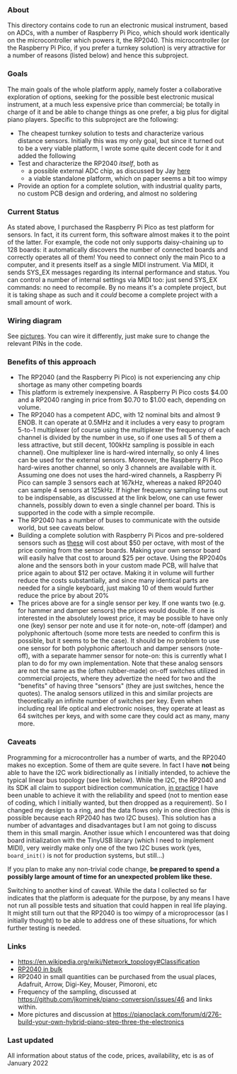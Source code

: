### About

This directory contains code to run an electronic musical instrument, based on ADCs, with a number of Raspberry Pi Pico, which should work identically on the microcontroller 
which powers it, the RP2040. This microcontroller (or the Raspberry Pi Pico, if you prefer a turnkey solution) is very attractive for a number of reasons
(listed below) and hence this subproject.

### Goals
The main goals of the whole platform apply, namely foster a collaborative exploration of options, seeking for the possible best
electronic musical instrument, at a much less expensive price than commercial; be totally in charge of it and be able
to change things as one prefer, a big plus for digital piano players. Specific to this subproject are the following:
* The cheapest turnkey solution to tests and characterize various distance sensors. Initially this was my only goal, but since it turned out to be a very viable
platform, I wrote some quite decent code for it and added the following
* Test and characterize the RP2040 *itself*, both as
  * a possible external ADC chip, as discussed by Jay [here](https://github.com/jkominek/piano-conversion/issues/46#issuecomment-1011710810)
  * a viable standalone platform, which on paper seems a bit too wimpy
* Provide an option for a complete solution, with industrial quality parts, no custom PCB design and ordering, and almost no soldering

### Current Status
As stated above, I purchased the Raspberry Pi Pico as test platform for sensors. In fact, it its current form, this software almost makes it
to the point of the latter. For example, the code not only supports daisy-chaining up to 128 boards: it automatically discovers the number
of connected boards and correctly operates all of them! You need to connect only the main Pico to a computer, and it presents itself as
a single MIDI instrument. Via MIDI, it sends SYS_EX messages regarding its internal performance and status. You
can control a number of internal settings via MIDI too: just send SYS_EX commands: no need to recompile. By no means it's a complete
project, but it is taking shape as such and it *could* become a complete project with a small amount of work.

### Wiring diagram
See [pictures](https://pianoclack.com/forum/d/276/3). You can wire it differently, just make sure to change the relevant PINs in the code.

### Benefits of this approach
* The RP2040 (and the Raspberry Pi Pico) is not experiencing any chip shortage as many other competing boards
* This platform is extremely inexpensive. A Raspberry Pi Pico costs $4.00 and a  RP2040 ranging in price from $0.70 to $1.00 
each, depending on volume.
* The RP2040 has a competent ADC, with 12 nominal bits and almost 9 ENOB. It can operate at 0.5MHz and it includes a very easy to program 5-to-1
multiplexer (of course using the multiplexer the frequency of each channel is divided by the number in use, so if one uses all 5 of them
a less attractive, but still decent, 100kHz sampling is possible in each channel). One multiplexer line is hard-wired internally, so only
4 lines can be used for the external sensors. Moreover, the Raspberry Pi Pico hard-wires another channel, so only 3 channels are available with
it. Assuming one does not uses the hard-wired channels, a Raspberry Pi Pico can sample 3 sensors each at 167kHz, whereas a naked RP2040 can sample
4 sensors at 125kHz. If higher frequency sampling turns out to be indispensable, as discussed at the link below, one can use fewer channels, possibly
down to even a single channel per board. This is supported in the code with a simple recompile. 
* The RP2040 has a number of buses to communicate with the outside world, but see caveats below.
* Building a complete solution with Raspberry Pi Picos and pre-soldered sensors such as [these](https://www.sparkfun.com/products/9453) will cost
about $50 per octave, with most of the price coming from the sensor boards. Making your own sensor board will easily halve that cost to around $25
per octave. Using the RP2040s alone and the sensors both in your custom made PCB, will halve that price again to about $12 per octave. Making it in
volume will further reduce the costs substantially, and since many identical parts are needed for a single keyboard, just making 10 of them
would further reduce the price by about 20%
* The prices above are for a single sensor per key. If one wants two (e.g. for hammer and damper sensors) the prices would double. If one
is interested in the absolutely lowest price, it may be possible to have only one (key) sensor per note and use it for note-on, note-off (damper)
and polyphonic aftertouch (some more tests are needed to confirm this is possible, but it seems to be the case). It should be no problem to
use one sensor for both polyphonic aftertouch and damper sensors (note-off), with a separate hammer sensor for note-on: this
is currently what I plan to do for my own implementation. Note that these analog sensors are not the same as the (often rubber-made)
on-off switches utilized in commercial projects, where they advertize the need for two and the "benefits" of having three "sensors"
(they are just switches, hence the quotes). The analog sensors utilized in this and similar projects are theoretically
an infinite number of switches per key. Even when including real life optical and electronic noises, they operate at least
as 64 switches per keys, and with some care they could act as many, many more.

### Caveats
Programming for a microcontroller has a number of warts, and the RP2040 makes no exception. Some of them are quite severe. In fact I have
**not** being able to have the I2C work bidirectionally as I initially intended, to achieve the typical linear bus topology
(see link below). While the I2C, the RP2040 and its SDK all claim to support bidirection communication, 
[in practice](https://github.com/davidedelvento/Rpi-pico-i2c-example) I have been unable to achieve it with the reliability and speed (not
to mention ease of coding, which I initially wanted, but then dropped as a requirement). So I changed my design to a ring, and the data
flows only in one direction (this is possible because each RP2040 has two I2C buses). This solution has a number of advantages and disadvantages
but I am not going to discuss them in this small margin. Another issue which I encountered was that doing board initialization with
the TinyUSB library (which I need to implement MIDI), very weirdly make only one of the two I2C buses work (yes, `board_init()` is not
for production systems, but still...)

If you plan to make any non-trivial code change, **be prepared to spend a possibly large amount of time for an unexpected problem like these.**

Switching to another kind of caveat. While the data I collected so far indicates that the platform is
adequate for the purpose, by any means I have not run all possible
tests and situation that could happen in real life playing. It might still turn out that the RP2040 is too wimpy of a microprocessor
(as I initially thought) to be able to address one of these situations, for which further testing is needed.



### Links
* https://en.wikipedia.org/wiki/Network_topology#Classification
* [RP2040 in bulk](https://www.raspberrypi.com/news/raspberry-pi-direct-buy-rp2040-in-bulk-from-just-0-70/)
* RP2040 in small quantities can be purchased from the usual places, Adafruit, Arrow, Digi-Key, Mouser, Pimoroni, etc
* Frequency of the sampling, discussed at https://github.com/jkominek/piano-conversion/issues/46 and links within.
* More pictures and discussion at https://pianoclack.com/forum/d/276-build-your-own-hybrid-piano-step-three-the-electronics


### Last updated

All information about status of the code, prices, availability, etc is as of January 2022



